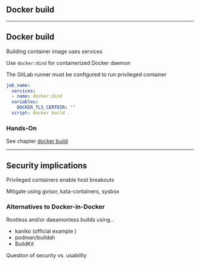 <!-- .slide: id="gitlab_docker" class="vertical-center" -->

<i class="fa-brands fa-docker fa-8x" style="float: right; color: var(--r-heading-color);"></i>

## Docker build

---

## Docker build

Building container image uses services [<i class="fa-solid fa-arrow-right-to-bracket"></i>](#/gitlab_services)

Use `docker:dind` for containerized Docker daemon

The GitLab runner must be configured to run privileged container

```yaml
job_name:
  services:
  - name: docker:dind
  variables:
    DOCKER_TLS_CERTDIR: ""
  script: docker build .
```

### Hands-On

See chapter [docker build](/hands-on/2024-11-12/230_docker/exercise/)

---

## Security implications

Privileged containers enable host breakouts

Mitigate using gvisor, kata-containers, sysbox

### Alternatives to Docker-in-Docker

Rootless and/or daeamonless builds using...

- kaniko [](https://github.com/GoogleContainerTools/kaniko) (official example [](https://docs.gitlab.com/ee/ci/docker/using_kaniko.html
))
- podman/buildah [](https://github.com/containers/buildah)
- BuildKit [](https://github.com/moby/buildkit)

Question of security vs. usability
